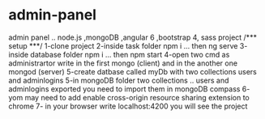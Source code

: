 # admin-panel
admin panel .. node.js ,mongoDB ,angular 6 ,bootstrap 4, sass project 
/*** setup ***/
1-clone project
2-inside task folder npm i ... then ng serve
3- inside database folder npm i ... then npm start
4-open two cmd as administrartor write in the first mongo (client) and in the another one mongod (server)
5-create datbase called myDb with two collections users and adminlogins
5-in mongoDB folder two collections .. users and adminlogins exported you need to import them in mongoDB compass
6- yom may need to add enable cross-origin resource sharing extension to chrome 
7- in your browser write localhost:4200 you will see the project
